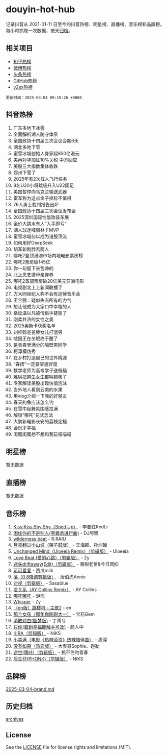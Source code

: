 # douyin-hot-hub

记录抖音从 2021-01-11 日至今的抖音热榜、明星榜、直播榜、音乐榜和品牌榜。每小时抓取一次数据，按天[归档](archives)。

## 相关项目

- [知乎热榜](https://github.com/lonnyzhang423/zhihu-hot-hub)
- [微博热榜](https://github.com/lonnyzhang423/weibo-hot-hub)
- [头条热榜](https://github.com/lonnyzhang423/toutiao-hot-hub)
- [GitHub热榜](https://github.com/lonnyzhang423/github-hot-hub)
- [v2ex热榜](https://github.com/lonnyzhang423/v2ex-hot-hub)


`更新时间：2025-03-04 09:19:26 +0800`

## 抖音热榜

1. 广东多地下冰雹
1. 全面解析湖人防守体系
1. 全国政协十四届三次会议会期6天
1. 湖北多地下雪
1. 蜜雪冰城创始人身家超850亿港元
1. 美再对华加征10%关税 中方回应
1. 美股三大指数集体收跌
1. 郑州下雪了
1. 2025年有2次载人飞行任务
1. 8名U20小将跳级升入U22国足
1. 美国暂停向乌克兰输送武器
1. 雷军称为这点金子抠标不值得
1. 76人勇士裁判报告出炉
1. 全国政协十四届三次会议发布会
1. 2025深圳国际性能改装车展
1. 金价大跳水有人“入手即亏”
1. 湖人球迷喊佩林卡MVP
1. 蜜雪冰城何以成为港股顶流
1. 如何用好DeepSeek
1. 胡军新剧胖若两人
1. 哪吒2登顶港澳市场内地电影票房榜
1. 哪吒2票房破145亿
1. 你一句瘦下来包帅的
1. 北上思艺遭母亲弃养
1. 哪吒2首部票房破20亿美元亚洲电影
1. 电视剧北上上新闻联播了
1. 方大同经纪人称不会有追悼音乐会
1. 王宝强：疑似失去所有的力气
1. 想让他成为大家口中幸福的人
1. 桑延温以凡被情侣手链锁了
1. 刚柔并济的女性之美
1. 2025奥斯卡获奖名单
1. 刘梓懿爸爸替女儿打渣男
1. 嘘国王在冬眠终于醒了
1. 是青春里满分的隔壁男同学
1. 柯淳模仿秀
1. 在乡村打造自己的世外桃源
1. “春捂”一定要掌握好度
1. 数学老师为高考学子送祝福
1. 难哄把男生女生都哄翘嘴了
1. 专家解读美股出现估值泡沫
1. 当外地人看到云南的水果
1. 用vlog介绍一下我的好朋友
1. 春天的鱼应该怎么钓
1. 在雪中起舞氛围感拉满
1. 解锁“哪吒”花式念法
1. 大鹏新电影长安的荔枝定档
1. 会玩才幸福
1. 闺蜜闺蜜想不想和我玩喵喵喵

## 明星榜

暂无数据

## 直播榜

暂无数据

## 音乐榜

1. [Kiss Kiss Shy Shy（Sped Up）](https://sf3-cdn-tos.douyinstatic.com/obj/tos-cn-ve-2774/oYpXDAeGgQK0zfPaji7iKUixpCXFGILeLGmvYA) - 李要红RedLi
1. [困住你的不是别人(李羲承进行曲)](https://sf3-cdn-tos.douyinstatic.com/obj/tos-cn-ve-2774/okWrrVL1iQGZbfHVeCPAe7IaerYfM2jEQi5mNI) - DJ阿智
1. [wilderness beat](https://sf5-hl-cdn-tos.douyinstatic.com/obj/tos-cn-ve-2774/o0oBmODSFCpfFdLRGzAAFC2ah9AIMEQfAOueVE) - R.RAIU
1. [月亮翻过小山坡（架子鼓版）](https://sf3-cdn-tos.douyinstatic.com/obj/tos-cn-ve-2774/oMNeN2LYSVP6MMtoAQFGfeQDeftQqYPEErIl8Y) - 王海颖、孙圳翰
1. [Unchanged Mind（Uloeeia Remix）（剪辑版）](https://sf5-hl-cdn-tos.douyinstatic.com/obj/tos-cn-ve-2774/oIHYu1YfsziJqmggAqBsXOiiI2Y1QB6I61RsMW) - Uloeeia
1. [Love Beat  (爱的心跳）（剪辑版）](https://sf3-cdn-tos.douyinstatic.com/obj/tos-cn-ve-2774/oUlARwvEINIisZ9nCnKMZiYFGfCCYLtDADDBge) - Zy
1. [迷失driftaway(Edit)（剪辑版）](https://sf6-cdn-tos.douyinstatic.com/obj/tos-cn-ve-2774/ogaa1xGNeFO6FCaMgO8PzzAceEI4fBLDMi15H3) - 喪甜老爹&今日网抑
1. [可可爱爱](https://sf3-cdn-tos.douyinstatic.com/obj/tos-cn-ve-2774/0deb1e75aea643b9927ba26aaafa29dd) - 西瓜milk
1. [落（0.8降调剪辑版）](https://sf5-hl-cdn-tos.douyinstatic.com/obj/tos-cn-ve-2774/ociN0WUv3APijBYr6DUmAHmdkZ5MjM6gIF3iA) - 唐伯虎Annie
1. [对视（剪辑版）](https://sf5-hl-cdn-tos.douyinstatic.com/obj/tos-cn-ve-2774/ogKtIhiB0WfAa18F9z3uWODMtZi2ysB1VuAIsQ) - Sasablue
1. [没关系（AY Collins Remix）](https://sf3-cdn-tos.douyinstatic.com/obj/tos-cn-ve-2774/oIBbI5Ghw4zdUCQMJrDEFaAQilZP3EIDSi7MW) - AY Collins
1. [哪吒哪吒](https://sf3-cdn-tos.douyinstatic.com/obj/tos-cn-ve-2774/oUkQCgCDnBanFehFEFQDxCQntAOIfp9gyZYFVo) - 沪滔
1. [Whisper](https://sf3-cdn-tos.douyinstatic.com/obj/tos-cn-ve-2774/oEeYKDxIDCFuArkftgkGqCnG7xZtRC2rEMKBQi) - Zy
1. [（en版）跳楼机 - 主歌2](https://sf3-cdn-tos.douyinstatic.com/obj/tos-cn-ve-2774/oklN6GvgQ2L8DpPeaAGf1gPeyKzjXFwHIwoCZv) - en
1. [那个女孩（那年你刚刚大一）](https://sf6-cdn-tos.douyinstatic.com/obj/tos-cn-ve-2774/o4IZw7TlivwiBBBMA2rIgWrGNIrjFroh6bPqQ) - 宝石Gem
1. [消散对白(圆梦版)](https://sf3-cdn-tos.douyinstatic.com/obj/tos-cn-ve-2774/og4jB5I5IizzoZVAAAzWgBMAsMDWoArfwBOiFs) - 丁禹兮
1. [只你(直到幸福能触手可及)](https://sf3-cdn-tos.douyinstatic.com/obj/tos-cn-ve-2774/o0lBkRDzFTeaVSUz3ZZSCBVtZ5DIMQGfgmEAuE) - 颜人中
1. [KIRA（剪辑版）](https://sf3-cdn-tos.douyinstatic.com/obj/tos-cn-ve-2774/o0Bq3TvdHqOfzihWrHyABMociuMA3Inwsbx9Wi) - NIKS
1. [小美满（电影《热辣滚烫》热辣陪伴曲）](https://sf5-hl-cdn-tos.douyinstatic.com/obj/tos-cn-ve-2774/o0GAn2lSgfZIDUgtevCGDQYnFg4CwnrBaxbTZL) - 周深
1. [没有如果（热恋版）](https://sf3-cdn-tos.douyinstatic.com/obj/tos-cn-ve-2774/o4iETqbxIThtCXlBeV0DfAhZsbCFGhagYupnMx) - 大表哥Sophie、迦勒
1. [逆世(哪吒)（剪辑版）](https://sf6-cdn-tos.douyinstatic.com/obj/tos-cn-ve-2774/oMIEZAfEogrLnzfDWMBiZKCWuXIUFLtRDsOFWs) - 抓不住旳青春
1. [后生仔(PHONK)（剪辑版）](https://sf3-cdn-tos.douyinstatic.com/obj/tos-cn-ve-2774/o0TzmfumdQAJ1aGG9F5LfTXIYeGcqYKRPAeFdJ) - NIKS

## 品牌榜

[2025-03-04-brand.md](archives/2025-03-04-brand.md)

## 历史归档

[archives](archives)

## License

See the [LICENSE](LICENSE) file for license rights and limitations (MIT).
